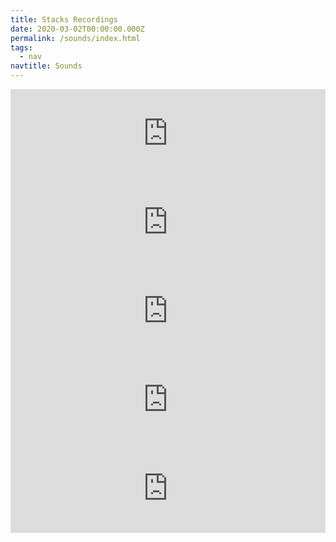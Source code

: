 ```yaml
---
title: Stacks Recordings
date: 2020-03-02T00:00:00.000Z
permalink: /sounds/index.html
tags:
  - nav
navtitle: Sounds 
---
```


<iframe style="border: 0; width: 100%; height: 142px;" src="https://bandcamp.com/EmbeddedPlayer/track=3293406249/size=large/bgcol=ffffff/linkcol=67c018/tracklist=false/artwork=small/transparent=true/" seamless><a href="http://thestacksnola.bandcamp.com/track/go-and-get-it-son">Go And Get It Son by The Stacks</a></iframe>

<iframe style="border: 0; width: 100%; height: 142px;" src="http://bandcamp.com/EmbeddedPlayer/track=2809267000/size=large/bgcol=ffffff/linkcol=67c018/tracklist=false/artwork=small/transparent=true/" seamless><a href="http://thestacksnola.bandcamp.com/track/i-can-be-strong">I Can Be Strong by The Stacks</a></iframe>

<iframe style="border: 0; width: 100%; height: 142px;" src="https://bandcamp.com/EmbeddedPlayer/track=1283581204/size=large/bgcol=ffffff/linkcol=67c018/tracklist=false/artwork=small/transparent=true/" seamless><a href="http://thestacksnola.bandcamp.com/track/you-got-my-mind-going-in-the-wrong-direction">(You Got My Mind Going In The) Wrong Direction by The Stacks</a></iframe>

<iframe style="border: 0; width: 100%; height: 142px;" src="http://bandcamp.com/EmbeddedPlayer/track=2073278981/size=large/bgcol=ffffff/linkcol=67c018/tracklist=false/artwork=small/transparent=true/" seamless><a href="http://thestacksnola.bandcamp.com/track/im-wild">I&#39;m Wild by The Stacks</a></iframe>

<iframe style="border: 0; width: 100%; height: 142px;" src="http://bandcamp.com/EmbeddedPlayer/track=133377225/size=large/bgcol=ffffff/linkcol=67c018/tracklist=false/artwork=small/transparent=true/" seamless><a href="http://thestacksnola.bandcamp.com/track/spell-it-out-for-you">Spell It Out (For You) by The Stacks</a></iframe>


